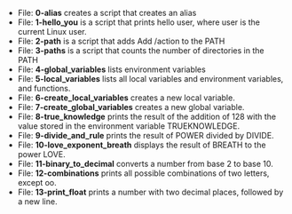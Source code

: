 * File: **0-alias** creates a script that creates an alias
* File: **1-hello_you** is a script that prints hello user, where user is the current Linux user.
* File: **2-path** is a script that adds Add /action to the PATH
* File: **3-paths** is a script that counts the number of directories in the PATH
* File: **4-global_variables** lists environment variables
* File: **5-local_variables** lists all local variables and environment variables, and functions.
* File: **6-create_local_variables** creates a new local variable.
* File: **7-create_global_variables** creates a new global variable.
* File: **8-true_knowledge** prints the result of the addition of 128 with the value stored in the environment variable TRUEKNOWLEDGE.
* File: **9-divide_and_rule** prints the result of POWER divided by DIVIDE.
* File: **10-love_exponent_breath** displays the result of BREATH to the power LOVE.
* File: **11-binary_to_decimal** converts a number from base 2 to base 10.
* File: **12-combinations** prints all possible combinations of two letters, except oo.
* File: **13-print_float** prints a number with two decimal places, followed by a new line.
